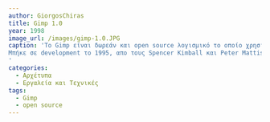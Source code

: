 ```yaml
---
author: GiorgosChiras
title: Gimp 1.0
year: 1998 
image_url: /images/gimp-1.0.JPG
caption: 'Το Gimp είναι δωρεάν και open source λογισμικό το οποίο χρησιμοποιείται για image manipulation και image editing.
Μπήκε σε development το 1995, απο τους Spencer Kimball και Peter Mattis, και κυκλοφόρησε επισήμως στην αγορά το 1998 με την version Gimp 1.0. 
'
categories:
  - Αρχέτυπα
  - Εργαλεία και Τεχνικές
tags:
  - Gimp
  - open source
---
```

